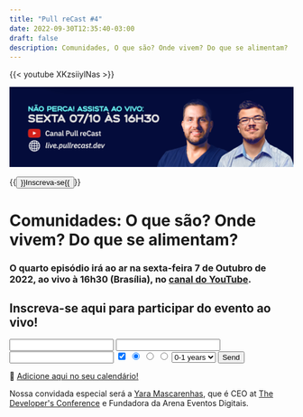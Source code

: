 ```yaml
---
title: "Pull reCast #4"
date: 2022-09-30T12:35:40-03:00
draft: false
description: Comunidades, O que são? Onde vivem? Do que se alimentam?
---
```


{{< youtube XKzsiiylNas >}}

[![yara](/images/flyer_live4-bottom.png)](http://live.pullrecast.dev)

{{<button href="https://www.sympla.com.br/evento-online/pull-recast-4-comunidades-com-yara-mascarenhas/1744221">}}Inscreva-se{{</button>}}

# Comunidades: O que são? Onde vivem? Do que se alimentam?

### O quarto episódio irá ao ar na sexta-feira 7 de Outubro de 2022, ao vivo à 16h30 (Brasília), no [canal do YouTube](https://canal.pullrecast.dev).

## Inscreva-se aqui para participar do evento ao vivo!

<form action="https://getform.io/f/a92ca37f-d624-4893-847a-2c62ca6464a9" method="POST">
    <input type="text" name="name">
    <input type="email" name="email">
    <input type="text" name="message">
    <!-- checkbox handle --> 
    <input type="checkbox" name="subscribe" value="yes" checked>
    <input type="hidden" name="subscribe" value="no">
    <!-- radio button handle --> 
    <input type="radio" name="gender" value="male" checked>
    <input type="radio" name="gender" value="female">
    <input type="radio" name="gender" value="other">
    <!-- select field handle --> 
    <select name="work-experience">
        <option value="one-year">0-1 years</option>
        <option value="one-five-years">1-5 years</option>
        <option value="five-plus-years">5+ years</option>
    </select>
    <button type="submit">Send</button>
</form>

:calendar: [Adicione aqui no seu calendário!](/calendar/ep004.ics)

Nossa convidada especial será a [Yara Mascarenhas](https://www.linkedin.com/in/yaramascarenhas/), que é CEO at [The Developer's Conference](https://thedevconf.com/) e Fundadora da Arena Eventos Digitais.